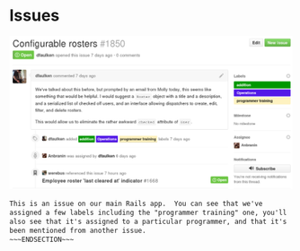 <!SLIDE >
# Issues #

![An issue](issue.png)

~~~SECTION:notes~~~
This is an issue on our main Rails app.  You can see that we've
assigned a few labels including the "programmer training" one, you'll
also see that it's assigned to a particular programmer, and that it's
been mentioned from another issue.
~~~ENDSECTION~~~
